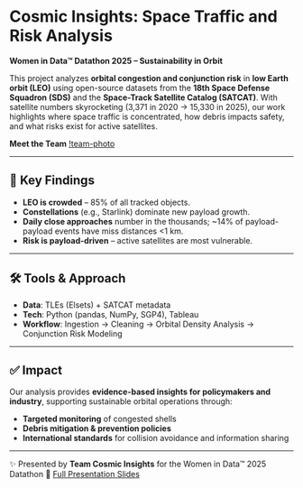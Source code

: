 # Cosmic Insights: Space Traffic and Risk Analysis

**Women in Data™ Datathon 2025 – Sustainability in Orbit**

This project analyzes **orbital congestion and conjunction risk** in **low Earth orbit (LEO)** using open-source datasets from the **18th Space Defense Squadron (SDS)** and the **Space-Track Satellite Catalog (SATCAT)**. With satellite numbers skyrocketing (3,371 in 2020 → 15,330 in 2025), our work highlights where space traffic is concentrated, how debris impacts safety, and what risks exist for active satellites.

**Meet the Team**
[!team-photo](https://github.com/dezertdweller/Cosmic-Insights/blob/main/assets/team.png)

---

## 🔑 Key Findings

* **LEO is crowded** – 85% of all tracked objects.
* **Constellations** (e.g., Starlink) dominate new payload growth.
* **Daily close approaches** number in the thousands; \~14% of payload-payload events have miss distances <1 km.
* **Risk is payload-driven** – active satellites are most vulnerable.

---

## 🛠️ Tools & Approach

* **Data**: TLEs (Elsets) + SATCAT metadata
* **Tech**: Python (pandas, NumPy, SGP4), Tableau
* **Workflow**: Ingestion → Cleaning → Orbital Density Analysis → Conjunction Risk Modeling

---

## ✅ Impact

Our analysis provides **evidence-based insights for policymakers and industry**, supporting sustainable orbital operations through:

* **Targeted monitoring** of congested shells
* **Debris mitigation & prevention policies**
* **International standards** for collision avoidance and information sharing

---

✨ Presented by **Team Cosmic Insights** for the Women in Data™ 2025 Datathon
🔗 [Full Presentation Slides](https://github.com/dezertdweller/Cosmic-Insights/blob/main/Cosmic%20Insights%20-%20Space%20Traffic%20and%20Risk%20Analysis.pdf)